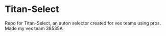 # Titan-Select
Repo for Titan-Select, an auton selector created for vex teams using pros. Made my vex team 38535A
